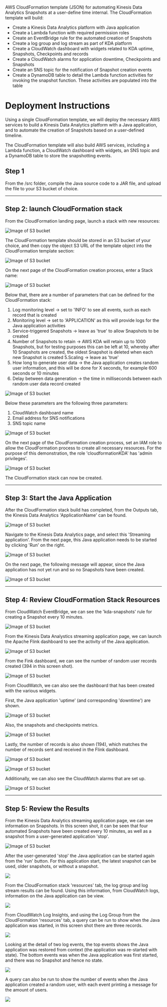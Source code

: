 AWS CloudFormation template (JSON) for automating Kinesis Data Analytics Snapshots at a user-define time internal.
The CloudFormation template will build:

- Create a Kinesis Data Analytics platform with Java application
- Create a Lambda function with required permission roles
- Create an EventBridge rule for the automated creation of Snapshots
- Create a log group and log stream as part of KDA platform
- Create a CloudWatch dashboard with widgets related to KDA uptime, Snapshots, Checkpoints and records
- Create a CloudWatch alarms for application downtime, Checkpoints and Snapshots
- Create an SNS topic for the notification of Snapshot creation events
- Create a DynamoDB table to detail the Lambda function activities for invoking the snapshot function. These activities are populated into the table

# Deployment Instructions

Using a single CloudFormation template, we will deploy the necessary AWS services to build a Kinesis Data Analytics platform with a Java application, and to automate the creation of Snapshots based on a user-defined timeline.

The CloudFormation template will also build AWS services, including a Lambda function, a CloudWatch dashboard with widgets, an SNS topic and a DynamoDB table to store the snapshotting events.

## Step 1

From the /src folder, compile the Java source code to a JAR file, and upload the file to your S3 bucket of choice.

------------------------------------------------------------------------------------------------------------------


## Step 2: launch CloudFormation stack

From the CloudFormation landing page, launch a stack with new resources:



![Image of S3 bucket](https://github.com/riskfocus/rfs-kda-snapshot/blob/master/Images/100.png)



The CloudFormation template should be stored in an S3 bucket of your choice, and then copy the object S3 URL of the template object into the CloudFormation template section:



![Image of S3 bucket](https://github.com/riskfocus/rfs-kda-snapshot/blob/master/Images/14.png)



On the next page of the CloudFormation creation process, enter a Stack name:



![Image of S3 bucket](https://github.com/riskfocus/rfs-kda-snapshot/blob/master/Images/1.png)



Below that, there are a number of parameters that can be defined for the CloudFormation stack:

  1. Log monitoring level → set to 'INFO' to see all events, such as each record that is created
  2. Monitoring level → set to 'APPLICATION' as this will provide logs for the Java application activities
  3. Service-triggered Snapshots → leave as 'true' to allow Snapshots to be created
  4. Number of Snapshots to retain → AWS KDA will retain up to 1000 Snapshots, but for testing purposes this can be left at 10, whereby after 10 Snapshots are created, the oldest Snapshot is deleted when each new Snapshot is created
  5.Scaling → leave as 'true'
  6. How long to generate user data → the Java application creates random user information, and this will be done for X seconds, for example 600 seconds or 10 minutes
  7. Delay between data generation → the time in milliseconds between each random user data record created



![Image of S3 bucket](https://github.com/riskfocus/rfs-kda-snapshot/blob/master/Images/2.png)



Below these parameters are the following three parameters:

  1. CloudWatch dashboard name
  2. Email address for SNS notifications
  3. SNS topic name



![Image of S3 bucket](https://github.com/riskfocus/rfs-kda-snapshot/blob/master/Images/3.png)



On the next page of the CloudFormation creation process, set an IAM role to allow the CloudFormation process to create all necessary resources.
For the purpose of this demonstration, the role 'cloudformationKDA' has 'admin privileges'.



![Image of S3 bucket](https://github.com/riskfocus/rfs-kda-snapshot/blob/master/Images/4.png)



The CloudFormation stack can now be created.

--------------------------------------------


## Step 3: Start the Java Application

After the CloudFormation stack build has completed, from the Outputs tab, the Kinesis Data Analytics 'ApplicationName' can be found.



![Image of S3 bucket](https://github.com/riskfocus/rfs-kda-snapshot/blob/master/Images/16.png)



Navigate to the Kinesis Data Analytics page, and select this 'Streaming application'. From the next page, this Java application needs to be started by clicking 'Run' on the right.



![Image of S3 bucket](https://github.com/riskfocus/rfs-kda-snapshot/blob/master/Images/103.png)



On the next page, the following message will appear, since the Java application has not yet run and so no Snapshots have been created.



![Image of S3 bucket](https://github.com/riskfocus/rfs-kda-snapshot/blob/master/Images/5.png)

---------------------------------------------------------------------------------------------


## Step 4: Review CloudFormation Stack Resources

From CloudWatch EventBridge, we can see the 'kda-snapshots' rule for creating a Snapshot every 10 minutes.



![Image of S3 bucket](https://github.com/riskfocus/rfs-kda-snapshot/blob/master/Images/7.png)



From the Kinesis Data Analystics streaming application page, we can launch the Apache Flink dashboard to see the activity of the Java application.



![Image of S3 bucket](https://github.com/riskfocus/rfs-kda-snapshot/blob/master/Images/102.png)




From the Fink dashboard, we can see the number of random user records created (394 in this screen shot).



![Image of S3 bucket](https://github.com/riskfocus/rfs-kda-snapshot/blob/master/Images/106.png)



From CloudWatch, we can also see the dashboard that has been created with the various widgets.

First, the Java application 'uptime' (and corresponding 'downtime') are shown.



![Image of S3 bucket](https://github.com/riskfocus/rfs-kda-snapshot/blob/master/Images/19.png)



Also, the snapshots and checkpoints metrics.



![Image of S3 bucket](https://github.com/riskfocus/rfs-kda-snapshot/blob/master/Images/20.png)



Lastly, the number of records is also shown (194), which matches the number of records sent and received in the Flink dashboard.



![Image of S3 bucket](https://github.com/riskfocus/rfs-kda-snapshot/blob/master/Images/21.png)



![Image of S3 bucket](https://github.com/riskfocus/rfs-kda-snapshot/blob/master/Images/106.png)



Additionally, we can also see the CloudWatch alarms that are set up.



![Image of S3 bucket](https://github.com/riskfocus/rfs-kda-snapshot/blob/master/Images/8.png)


---------------------------------------------------------------------------------------------


## Step 5: Review the Results


From the Kinesis Data Analytics streaming application page, we can see information on Snapshots. In this screen shot, it can be seen that four automated Snapshots have been created every 10 minutes, as well as a snapshot from a user-generated application 'stop'.



![Image of S3 bucket](https://github.com/riskfocus/rfs-kda-snapshot/blob/master/Images/10.png)



After the user-generated 'stop' the Java application can be started again from the 'run' button. For this application start, the latest snapshot can be used, older snapshots, or without a snapshot.



<kbd><img src="https://github.com/riskfocus/rfs-kda-snapshot/blob/master/Images/11.png" /></kbd>



From the CloudFormation stack 'resources' tab, the log group and log stream results can be found. Using this information, from CloudWatch logs, information on the Java application can be view.



<kbd><img src="https://github.com/riskfocus/rfs-kda-snapshot/blob/master/Images/18.png" /></kbd>



From CloudWatch Log Insights, and using the Log Group from the CloudFormation 'resources' tab, a query can be run to show when the Java application was started, in this screen shot there are three records.



<kbd><img src="https://github.com/riskfocus/rfs-kda-snapshot/blob/master/Images/12a.png" /></kbd>



Looking at the detail of two log events, the top events shows the Java application was restored from context (the application was re-started with state). The bottom events was when the Java application was first started, and there was no Snapshot and hence no state.



<kbd><img src="https://github.com/riskfocus/rfs-kda-snapshot/blob/master/Images/104.png" /></kbd>



A query can also be run to show the number of events when the Java application created a random user, with each event printing a message for the amount of users.



<kbd><img src="https://github.com/riskfocus/rfs-kda-snapshot/blob/master/Images/9.png" /></kbd>
